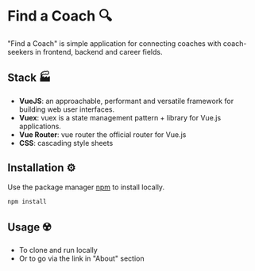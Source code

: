 # Find a Coach 🔍

"Find a Coach" is simple application for connecting coaches with coach-seekers in frontend, backend and career fields.

## Stack 🏭

- **VueJS**: an approachable, performant and versatile framework for building web user interfaces.
- **Vuex**: vuex is a state management pattern + library for Vue.js applications.
- **Vue Router**: vue router the official router for Vue.js
- **CSS**: cascading style sheets

## Installation ⚙️

Use the package manager [npm](https://nodejs.org/en/learn/getting-started/an-introduction-to-the-npm-package-manager) to install locally.

```bash
npm install
```

## Usage ☢️

- To clone and run locally
- Or to go via the link in "About" section
